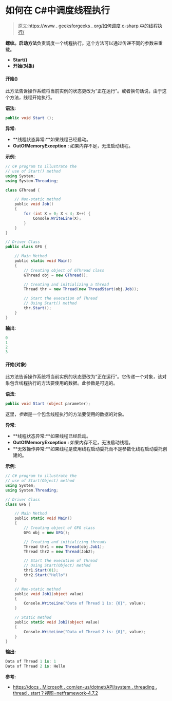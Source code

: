 # 如何在 C#中调度线程执行

> 原文:[https://www . geeksforgeeks . org/如何调度 c-sharp 中的线程执行/](https://www.geeksforgeeks.org/how-to-schedule-a-thread-for-execution-in-c-sharp/)

**螺纹。启动方法**负责调度一个线程执行。这个方法可以通过传递不同的参数来重载。

*   **Start()**
*   **开始(对象)**

#### 开始()

此方法告诉操作系统将当前实例的状态更改为“正在运行”。或者换句话说，由于这个方法，线程开始执行。

**语法:**

```cs
public void Start ();
```

**异常:**

*   **线程状态异常:**如果线程已经启动。
*   **OutOfMemoryException :** 如果内存不足，无法启动线程。

**示例:**

```cs
// C# program to illustrate the
// use of Start() method
using System;
using System.Threading;

class GThread {

    // Non-static method
    public void Job()
    {
        for (int X = 0; X < 4; X++) {
            Console.WriteLine(X);
        }
    }
}

// Driver Class
public class GFG {

    // Main Method
    public static void Main()
    {
        // Creating object of GThread class
        GThread obj = new GThread();

        // Creating and initializing a thread
        Thread thr = new Thread(new ThreadStart(obj.Job));

        // Start the execution of Thread
        // Using Start() method
        thr.Start();
    }
}
```

**输出:**

```cs
0
1
2
3

```

#### 开始(对象)

此方法告诉操作系统将当前实例的状态更改为“正在运行”。它传递一个对象，该对象包含线程执行的方法要使用的数据。此参数是可选的。

**语法:**

```cs
public void Start (object parameter);
```

这里，*参数*是一个包含线程执行的方法要使用的数据的对象。

**异常:**

*   **线程状态异常:**如果线程已经启动。
*   **OutOfMemoryException :** 如果内存不足，无法启动线程。
*   **无效操作异常:**如果线程是使用线程启动委托而不是参数化线程启动委托创建的。

**示例:**

```cs
// C# program to illustrate the
// use of Start(Object) method
using System;
using System.Threading;

// Driver Class
class GFG {

    // Main Method
    public static void Main()
    {
        // Creating object of GFG class
        GFG obj = new GFG();

        // Creating and initializing threads
        Thread thr1 = new Thread(obj.Job1);
        Thread thr2 = new Thread(Job2);

        // Start the execution of Thread
        // Using Start(Object) method
        thr1.Start(01);
        thr2.Start("Hello")
    }

    // Non-static method
    public void Job1(object value)
    {
        Console.WriteLine("Data of Thread 1 is: {0}", value);
    }

    // Static method
    public static void Job2(object value)
    {
        Console.WriteLine("Data of Thread 2 is: {0}", value);
    }
}
```

**输出:**

```cs
Data of Thread 1 is: 1
Data of Thread 2 is: Hello

```

**参考:**

*   [https://docs . Microsoft . com/en-us/dotnet/API/system . threading . thread . start？视图=netframework-4.7.2](https://docs.microsoft.com/en-us/dotnet/api/system.threading.thread.start?view=netframework-4.7.2)